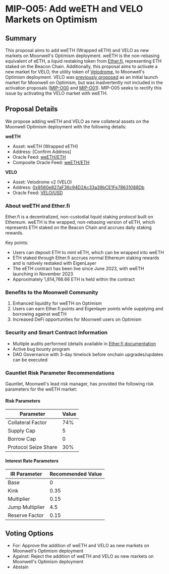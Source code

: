 # MIP-O05: Add weETH and VELO Markets on Optimism

## Summary

This proposal aims to add weETH (Wrapped eETH) and VELO as new markets on
Moonwell's Optimism deployment. weETH is the non-rebasing equivalent of eETH, a
liquid restaking token from [Ether.fi](https://ether.fi), representing ETH
staked on the Beacon Chain. Additionally, this proposal aims to activate a new
market for VELO, the utility token of [Velodrome](https://velodrome.finance), to
Moonwell's Optimism deployment. VELO was
[previously proposed](https://forum.moonwell.fi/t/activate-moonwell-protocol-on-optimism/1045)
as an initial launch market for Moonwell on Optimism, but was inadvertently not
included in the activation proposals
([MIP-O00](https://moonwell.fi/governance/proposal/moonbeam?id=106) and
[MIP-O01](https://moonwell.fi/governance/proposal/moonbeam?id=107)). MIP-O05
seeks to rectify this issue by activating the VELO market with weETH.

## Proposal Details

We propose adding weETH and VELO as new collateral assets on the Moonwell
Optimism deployment with the following details:

**weETH**

- Asset: weETH (Wrapped eETH)
- Address: [Confirm Address]
- Oracle Feed:
  [weETH/ETH](https://optimistic.etherscan.io/address/0xb4479d436DDa5c1A79bD88D282725615202406E3)
- Composite Oracle Feed:
  [weETH/ETH](https://optimistic.etherscan.io/address/0x512CE44e4F69A98bC42A57ceD8257e65e63cD74f)

**VELO**

- Asset: Velodrome v2 (VELO)
- Address:
  [0x9560e827aF36c94D2Ac33a39bCE1Fe78631088Db](https://optimistic.etherscan.io/token/0x9560e827af36c94d2ac33a39bce1fe78631088db)
- Oracle Feed:
  [VELO/USD](https://optimistic.etherscan.io/address/0x0f2Ed59657e391746C1a097BDa98F2aBb94b1120)

### About weETH and Ether.fi

Ether.fi is a decentralized, non-custodial liquid staking protocol built on
Ethereum. weETH is the wrapped, non-rebasing version of eETH, which represents
ETH staked on the Beacon Chain and accrues daily staking rewards.

Key points:

- Users can deposit ETH to mint eETH, which can be wrapped into weETH
- ETH staked through Ether.fi accrues normal Ethereum staking rewards and is
  natively restaked with EigenLayer
- The eETH contract has been live since June 2023, with weETH launching in
  November 2023
- Approximately 1,814,766.66 ETH is held within the contract

### Benefits to the Moonwell Community

1. Enhanced liquidity for weETH on Optimism
2. Users can earn Ether.fi points and Eigenlayer points while supplying and
   borrowing against weETH
3. Increased DeFi opportunities for Moonwell users on Optimism

### Security and Smart Contract Information

- Multiple audits performed (details available in
  [Ether.fi documentation](https://etherfi.gitbook.io/etherfi)
- Active bug bounty program
- DAO Governance with 3-day timelock before onchain upgrades/updates can be
  executed

### Gauntlet Risk Parameter Recommendations

Gauntlet, Moonwell's lead risk manager, has provided the following risk
parameters for the weETH market:

#### Risk Parameters

| Parameter            | Value |
| -------------------- | ----- |
| Collateral Factor    | 74%   |
| Supply Cap           | 5     |
| Borrow Cap           | 0     |
| Protocol Seize Share | 30%   |

#### Interest Rate Parameters

| IR Parameter    | Recommended Value |
| --------------- | ----------------- |
| Base            | 0                 |
| Kink            | 0.35              |
| Multiplier      | 0.15              |
| Jump Multiplier | 4.5               |
| Reserve Factor  | 0.15              |

## Voting Options

- For: Approve the addition of weETH and VELO as new markets on Moonwell's
  Optimism deployment
- Against: Reject the addition of weETH and VELO as new markets on Moonwell's
  Optimism deployment
- Abstain

